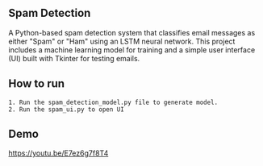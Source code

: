 ## Spam Detection

A Python-based spam detection system that classifies email messages as either "Spam" or "Ham" using an LSTM neural network. This project includes a machine learning model for training and a simple user interface (UI) built with Tkinter for testing emails.

## How to run
    1. Run the spam_detection_model.py file to generate model.
    2. Run the spam_ui.py to open UI


## Demo

https://youtu.be/E7ez6g7f8T4
